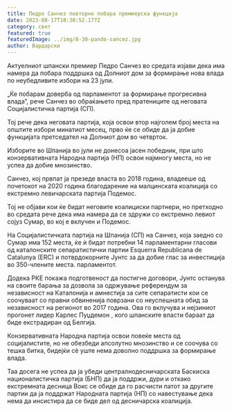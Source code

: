 ```yaml
---
title: Педро Санчез повторно побара премиерска функција
date: 2023-08-17T18:30:52.177Z
category: свет
featured: true
featuredImage: ../img/8-30-pando-sancez.jpg
author: Вардарски
---
```

Актуелниот шпански премиер Педро Санчез во средата изјави дека има намера да побара поддршка од Долниот дом за формирање нова влада по неубедливите избори на 23 јули.

„Ќе побарам доверба од парламентот за формирање прогресивна влада“, рече Санчез во обраќањето пред пратениците од неговата Социјалистичка партија (СП).

Тој рече дека неговата партија, која освои втор најголем број места на општите избори минатиот месец, прво ќе се обиде да ја добие функцијата претседател на Долниот дом во четврток.

Изборите во Шпанија во јули не донесоа јасен победник, при што конзервативната Народна партија (НП) освои најмногу места, но не успеа да добие мнозинство.

Санчез, кој првпат ја презеде власта во 2018 година, владееше од почетокот на 2020 година благодарение на малцинската коалиција со екстремно левичарската партија Подемос.

Тој не објави кои ќе бидат неговите коалициски партнери, но претходно во средата рече дека има намера да се здружи со екстремно левиот сојуз Сумар, во кој е вклучен и Подемос.

На Социјалистичката партија на Шпанија (СП) на Санчез, која заедно со Сумар има 152 места, ќе ѝ бидат потребни 14 парламентарни гласови од каталонските сепаратистички партии Esquerra Republicana de Catalunya (ERC) и потврдокорните Јунтс за да добие глас за инвестиција во 350-члените места. парламентот.

Додека РКЕ покажа подготвеност да постигне договори, Јунтс останува на своите барања за дозвола за одржување референдум за независност на Каталонија и амнестија за сите сепаратисти кои се соочуваат со правни обвиненија поврзани со неуспешната обид за независност на регионот во 2017 година. Ова го вклучува и нејзиниот прогонет лидер Карлес Пуџдемон , кого шпанските власти бараат да биде екстрадиран од Белгија.

Конзервативната Народна партија освои повеќе места од социјалистите, но не обезбеди апсолутно мнозинство и се соочува со тешка битка, бидејќи сè уште нема доволно поддршка за формирање влада.

Таа досега не успеа да ја убеди централнодесничарската Баскиска националистичка партија (БНП) да ја поддржи, дури и откако екстремната десница Вокс се обиде да го расчисти патот за другите партии да ја поддржат Народната партија (НП) со навестување дека нема да инсистира да се биде дел од десничарска коалиција.